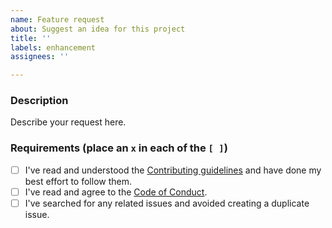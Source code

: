 ```yaml
---
name: Feature request
about: Suggest an idea for this project
title: ''
labels: enhancement
assignees: ''

---
```


### Description

Describe your request here.

### Requirements (place an `x` in each of the `[ ]`)
* [ ] I've read and understood the [Contributing guidelines](../CONTRIBUTING.md) and have done my best effort to follow them.
* [ ] I've read and agree to the [Code of Conduct](https://slackhq.github.io/code-of-conduct).
* [ ] I've searched for any related issues and avoided creating a duplicate issue.
